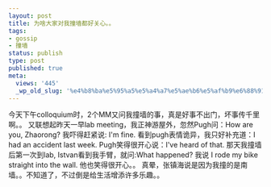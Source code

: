 ```yaml
---
layout: post
title: 为啥大家对我撞墙都好关心。。
tags:
- gossip
- 撞墙
status: publish
type: post
published: true
meta:
  views: '445'
  _wp_old_slug: '%e4%b8%ba%e5%95%a5%e5%a4%a7%e5%ae%b6%e5%af%b9%e6%88%91%e6%92%9e%e5%a2%99%e9%83%bd%e5%a5%bd%e5%85%b3%e5%bf%83%e3%80%82%e3%80%82'
---
```

今天下午colloquium时，2个MM又问我撞墙的事，真是好事不出门，坏事传千里啊。。
又联想起昨天一早lab meeting，我正神游屋外，忽然Pugh问：How are you, Zhaorong? 我吓得赶紧说: I'm fine. 看到pugh表情诡异，我只好补充道：I had an accident last week. Pugh笑得很开心说：I've heard of that.
那天我撞墙后第一次到lab, Istvan看到我手臂，就问:What happened? 我说 I rode my bike straight into the wall. 他也笑得很开心。。
真晕，张镇海说是因为我撞的是南墙。。不知道了，不过倒是给生活增添许多乐趣。。
